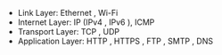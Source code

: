 - Link Layer: Ethernet , Wi-Fi 
- Internet Layer: IP  (IPv4 , IPv6 ), ICMP 
- Transport Layer: TCP , UDP 
- Application Layer: HTTP , HTTPS , FTP , SMTP , DNS 
